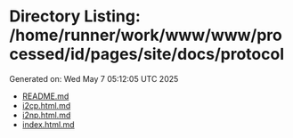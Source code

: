 # Directory Listing: /home/runner/work/www/www/processed/id/pages/site/docs/protocol
Generated on: Wed May  7 05:12:05 UTC 2025

- [README.md](README.md)
- [i2cp.html.md](i2cp.html.md)
- [i2np.html.md](i2np.html.md)
- [index.html.md](index.html.md)
